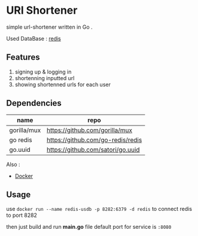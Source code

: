 # URl Shortener 
 simple url-shortener written in Go .
 
 Used DataBase : [redis](https://redis.io/)
 
## Features
1. signing up & logging in
2. shortenning inputted url 
3. showing shortenned urls for each user 

## Dependencies
name     | repo
------------- | -------------
  gorilla/mux | https://github.com/gorilla/mux
  go redis    | https://github.com/go-redis/redis
  go.uuid     | https://github.com/satori/go.uuid 
 
 Also :
 * [Docker](https://www.docker.com/)
## Usage

use `docker run --name redis-usdb -p 8282:6379 -d redis` to connect redis to port 8282

then just build and run **main.go** file
     default port for service is `:8080 `
